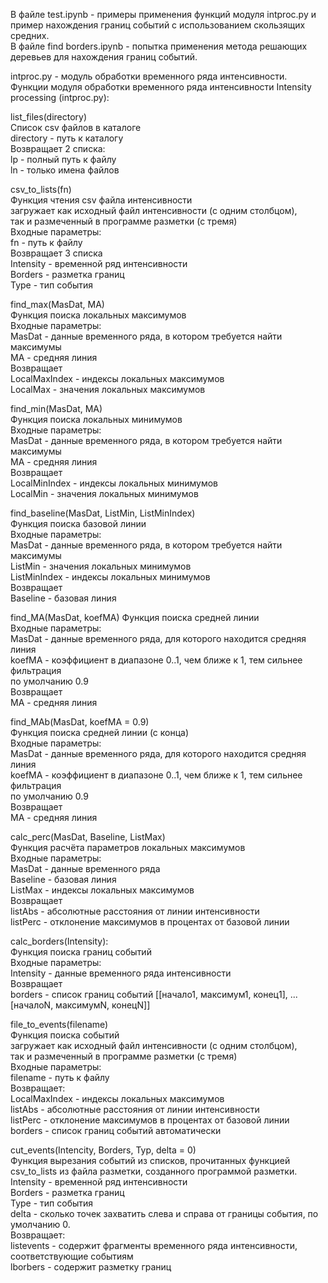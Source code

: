 
В файле test.ipynb - примеры применения функций модуля intproc.py и пример нахождения границ событий с использованием скользящих средних.  
В файле find borders.ipynb - попытка применения метода решающих деревьев для нахождения границ событий.  

intproc.py - модуль обработки временного ряда интенсивности.  
Функции модуля обработки временного ряда интенсивности 
Intensity processing (intproc.py):  


list_files(directory)  
Список csv файлов в каталоге  
directory - путь к каталогу  
Возвращает 2 списка:  
lp - полный путь к файлу  
ln - только имена файлов  
  
  
csv_to_lists(fn)  
Функция чтения csv файла интенсивности  
загружает как исходный файл интенсивности (с одним столбцом),  
так и размеченный в программе разметки (с тремя)  
Входные параметры:  
fn - путь к файлу  
Возвращает 3 списка  
Intensity - временной ряд интенсивности  
Borders - разметка границ  
Type - тип события  



find_max(MasDat, MA)  
Функция поиска локальных максимумов  
Входные параметры:  
MasDat - данные временного ряда, в котором требуется найти максимумы  
MA - средняя линия  
Возвращает   
LocalMaxIndex - индексы локальных максимумов  
LocalMax - значения локальных максимумов  
         

find_min(MasDat, MA)  
Функция поиска локальных минимумов  
Входные параметры:  
MasDat - данные временного ряда, в котором требуется найти максимумы  
MA - средняя линия  
Возвращает  
LocalMinIndex - индексы локальных минимумов  
LocalMin - значения локальных минимумов  
    
    
find_baseline(MasDat, ListMin, ListMinIndex)  
Функция поиска базовой линии   
Входные параметры:  
MasDat - данные временного ряда, в котором требуется найти максимумы  
ListMin - значения локальных минимумов  
ListMinIndex - индексы локальных минимумов  
Возвращает  
Baseline - базовая линия  


find_MA(MasDat, koefMA) 
Функция поиска средней линии   
Входные параметры:  
MasDat - данные временного ряда, для которого находится средняя линия  
koefMA - коэффициент в диапазоне 0..1, чем ближе к 1, тем сильнее фильтрация  
по умолчанию 0.9  
Возвращает  
MA - средняя линия    


find_MAb(MasDat, koefMA = 0.9)  
Функция поиска средней линии (с конца)  
Входные параметры:  
MasDat - данные временного ряда, для которого находится средняя линия  
koefMA - коэффициент в диапазоне 0..1, чем ближе к 1, тем сильнее фильтрация  
по умолчанию 0.9  
Возвращает  
MA - средняя линия    


calc_perc(MasDat, Baseline, ListMax)  
Функция расчёта параметров локальных максимумов  
Входные параметры:  
MasDat - данные временного ряда  
Baseline - базовая линия  
ListMax - индексы локальных максимумов  
Возвращает   
listAbs - абсолютные расстояния  от линии интенсивности  
listPerc - отклонение максимумов в процентах от базовой линии  


calc_borders(Intensity):  
Функция поиска границ событий  
Входные параметры:  
Intensity - данные временного ряда интенсивности  
Возвращает   
borders - список границ событий [[начало1, максимум1, конец1], ... [началоN, максимумN, конецN]]  


file_to_events(filename)  
Функция поиска событий  
загружает как исходный файл интенсивности (с одним столбцом),  
так и размеченный в программе разметки (с тремя)  
Входные параметры:  
filename - путь к файлу  
Возвращает:  
LocalMaxIndex - индексы локальных максимумов  
listAbs - абсолютные расстояния  от линии интенсивности  
listPerc - отклонение максимумов в процентах от базовой линии  
borders - список границ событий автоматически  


cut_events(Intencity, Borders, Typ, delta = 0)  
Функция вырезания событий из списков, прочитанных функцией csv_to_lists из файла разметки, созданного программой разметки.  
Intensity - временной ряд интенсивности  
Borders - разметка границ  
Type - тип события  
delta - сколько точек захватить слева и справа от границы события, по умолчанию 0.  
Возвращает:  
listevents - содержит фрагменты временного ряда интенсивности, соответствующие событиям  
lborbers - содержит разметку границ  
    




